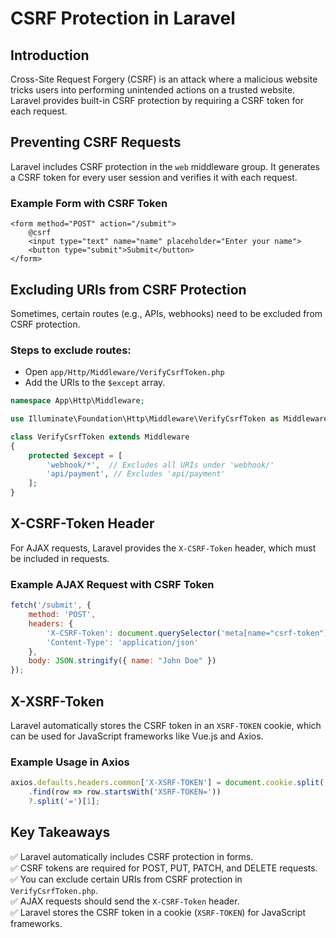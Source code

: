 # CSRF Protection in Laravel

## Introduction
Cross-Site Request Forgery (CSRF) is an attack where a malicious website tricks users into performing unintended actions on a trusted website. Laravel provides built-in CSRF protection by requiring a CSRF token for each request.

## Preventing CSRF Requests
Laravel includes CSRF protection in the `web` middleware group. It generates a CSRF token for every user session and verifies it with each request.

### Example Form with CSRF Token
```blade
<form method="POST" action="/submit">
    @csrf
    <input type="text" name="name" placeholder="Enter your name">
    <button type="submit">Submit</button>
</form>
```

## Excluding URIs from CSRF Protection
Sometimes, certain routes (e.g., APIs, webhooks) need to be excluded from CSRF protection.

### Steps to exclude routes:
- Open `app/Http/Middleware/VerifyCsrfToken.php`
- Add the URIs to the `$except` array.

```php
namespace App\Http\Middleware;

use Illuminate\Foundation\Http\Middleware\VerifyCsrfToken as Middleware;

class VerifyCsrfToken extends Middleware
{
    protected $except = [
        'webhook/*',  // Excludes all URIs under 'webhook/'
        'api/payment', // Excludes 'api/payment'
    ];
}
```

## X-CSRF-Token Header
For AJAX requests, Laravel provides the `X-CSRF-Token` header, which must be included in requests.

### Example AJAX Request with CSRF Token
```js
fetch('/submit', {
    method: 'POST',
    headers: {
        'X-CSRF-Token': document.querySelector('meta[name="csrf-token"]').getAttribute('content'),
        'Content-Type': 'application/json'
    },
    body: JSON.stringify({ name: "John Doe" })
});
```

## X-XSRF-Token
Laravel automatically stores the CSRF token in an `XSRF-TOKEN` cookie, which can be used for JavaScript frameworks like Vue.js and Axios.

### Example Usage in Axios
```js
axios.defaults.headers.common['X-XSRF-TOKEN'] = document.cookie.split('; ')
    .find(row => row.startsWith('XSRF-TOKEN='))
    ?.split('=')[1];
```

## Key Takeaways
✅ Laravel automatically includes CSRF protection in forms.  
✅ CSRF tokens are required for POST, PUT, PATCH, and DELETE requests.  
✅ You can exclude certain URIs from CSRF protection in `VerifyCsrfToken.php`.  
✅ AJAX requests should send the `X-CSRF-Token` header.  
✅ Laravel stores the CSRF token in a cookie (`XSRF-TOKEN`) for JavaScript frameworks.  



